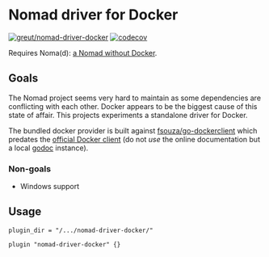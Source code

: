 # Nomad driver for Docker

[![greut/nomad-driver-docker](https://circleci.com/gh/greut/nomad-driver-docker.svg?style=shield)](https://app.circleci.com/pipelines/github/greut/nomad-driver-docker)
[![codecov](https://codecov.io/gh/greut/nomad-driver-docker/branch/master/graph/badge.svg)](https://codecov.io/gh/greut/nomad-driver-docker)

Requires Noma(d): [a Nomad without Docker](https://github.com/greut/nomad/tree/no-docker).

## Goals

The Nomad project seems very hard to maintain as some dependencies are conflicting with each other. Docker appears to be the biggest cause of this state of affair. This projects experiments a standalone driver for Docker.

The bundled docker provider is built against [fsouza/go-dockerclient](https://github.com/fsouza/go-dockerclient) which predates the [official Docker client](https://pkg.go.dev/github.com/docker/docker/client?tab=doc) (do not *use* the online documentation but a local [godoc](https://github.com/golang/tools/tree/master/godoc) instance).

### Non-goals

- Windows support

## Usage

```hcl
plugin_dir = "/.../nomad-driver-docker/"

plugin "nomad-driver-docker" {}
```
